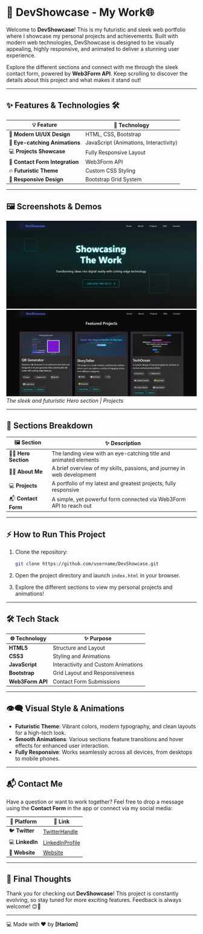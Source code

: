 # 🚀 **DevShowcase** - My Work🌐

Welcome to **DevShowcase**! This is my futuristic and sleek web portfolio where I showcase my personal projects and achievements. Built with modern web technologies, DevShowcase is designed to be visually appealing, highly responsive, and animated to deliver a stunning user experience. 

Explore the different sections and connect with me through the sleek contact form, powered by **Web3Form API**. Keep scrolling to discover the details about this project and what makes it stand out!

---

## ✨ **Features & Technologies** 🛠️

| 💡 Feature                         | 🔧 Technology                       |
|------------------------------------|-------------------------------------|
| 🌟 **Modern UI/UX Design**         | HTML, CSS, Bootstrap                |
| 🎨 **Eye-catching Animations**     | JavaScript (Animations, Interactivity) |
| 💻 **Projects Showcase**           | Fully Responsive Layout             |
| 📧 **Contact Form Integration**    | Web3Form API                        |
| 🔥 **Futuristic Theme**            | Custom CSS Styling                  |
| 🚀 **Responsive Design**           | Bootstrap Grid System               |

---

## 🖼️ **Screenshots & Demos**

![Hero Section](https://github.com/hari7261/DevShowcase/blob/main/images/project/Screenshot%202024-10-23%20222312.png)
![Project Section](https://github.com/hari7261/DevShowcase/blob/main/images/project/Screenshot%202024-10-23%20222330.png)
*The sleek and futuristic Hero section | Projects*

---

## 📂 **Sections Breakdown**

| 🖼️ **Section**          | ✨ **Description**                                                   |
|-------------------------|---------------------------------------------------------------------|
| 🦸‍♂️ **Hero Section**     | The landing view with an eye-catching title and animated elements    |
| 👨‍💻 **About Me**         | A brief overview of my skills, passions, and journey in web development |
| 💻 **Projects**          | A portfolio of my latest and greatest projects, fully responsive      |
| 📬 **Contact Form**      | A simple, yet powerful form connected via Web3Form API to reach out   |

---

## ⚡ **How to Run This Project**

1. Clone the repository:
    ```bash
    git clone https://github.com/username/DevShowcase.git
    ```
2. Open the project directory and launch `index.html` in your browser.

3. Explore the different sections to view my personal projects and animations!

---

## 🛠️ **Tech Stack**

| 🌐 **Technology**      | ✨ **Purpose**                                          |
|-----------------------|--------------------------------------------------------|
| **HTML5**              | Structure and Layout                                   |
| **CSS3**               | Styling and Animations                                 |
| **JavaScript**         | Interactivity and Custom Animations                    |
| **Bootstrap**          | Grid Layout and Responsiveness                         |
| **Web3Form API**       | Contact Form Submissions                               |

---

## 👁️‍🗨️ **Visual Style & Animations**

- **Futuristic Theme**: Vibrant colors, modern typography, and clean layouts for a high-tech look.
- **Smooth Animations**: Various sections feature transitions and hover effects for enhanced user interaction.
- **Fully Responsive**: Works seamlessly across all devices, from desktops to mobile phones.

---

## 📬 **Contact Me**

Have a question or want to work together? Feel free to drop a message using the **Contact Form** in the app or connect via my social media:

| 💼 **Platform**   | 📱 **Link**                    |
|------------------|--------------------------------|
| 🐦 **Twitter**    | [TwitterHandle](https://twitter.com/Hari_Om_Pandit) |
| 💻 **LinkedIn**   | [LinkedInProfile](https://linkedin.com/) |
| 💌 **Website**      | [Website](https://www.hariompandit.me/home)         |

---


## 🌌 **Final Thoughts**

Thank you for checking out **DevShowcase**! This project is constantly evolving, so stay tuned for more exciting features. Feedback is always welcome! 😊🚀

---

💻 Made with ❤️ by **[Hariom]**
